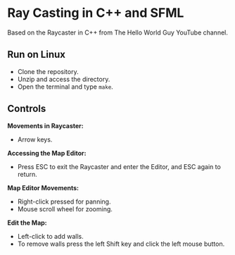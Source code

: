 # Ray Casting in C++ and SFML

Based on the Raycaster in C++ from The Hello World Guy YouTube channel.

## Run on Linux

- Clone the repository.
- Unzip and access the directory.
- Open the terminal and type `make`.

## Controls

 **Movements in Raycaster:**
- Arrow keys.

**Accessing the Map Editor:**
- Press ESC to exit the Raycaster and enter the Editor, and ESC again to return.

**Map Editor Movements:**
- Right-click pressed for panning.
- Mouse scroll wheel for zooming.

**Edit the Map:**
- Left-click to add walls.
- To remove walls press the left Shift key and click the left mouse button.
